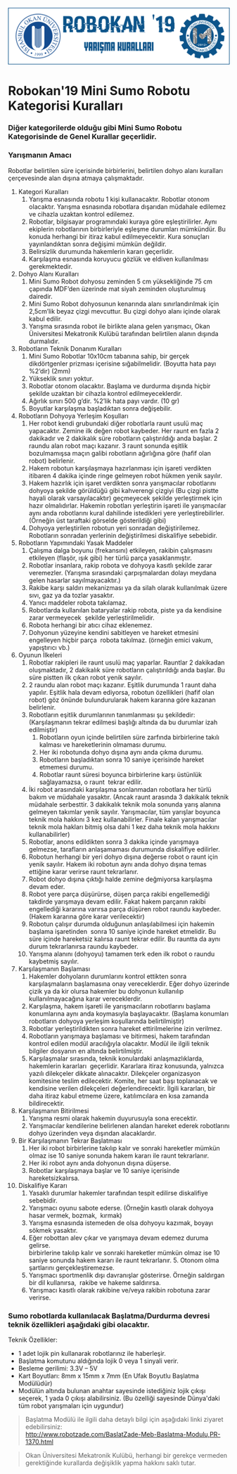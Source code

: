 ![Kurallar](img/genel.png)

# Robokan'19 Mini Sumo Robotu Kategorisi Kuralları

### Diğer kategorilerde olduğu gibi Mini Sumo Robotu Kategorisinde de Genel Kurallar geçerlidir.

### Yarışmanın Amacı
Robotlar belirtilen süre içerisinde birbirlerini, belirtilen dohyo alanı kuralları çerçevesinde alan dışına atmaya çalışmaktadır.

1. Kategori Kuralları  
	1. Yarışma esnasında robotu 1 kişi kullanacaktır. Robotlar otonom olacaktır. Yarışma esnasında robotlara dışarıdan müdahale edilemez ve cihazla uzaktan kontrol edilemez. 
	2. Robotlar, bilgisayar programındaki kuraya göre eşleştirilirler. Aynı ekiplerin robotlarının birbirleriyle eşleşme durumları mümkündür. Bu konuda herhangi bir itiraz kabul edilmeyecektir. Kura sonuçları yayınlandıktan sonra değişimi mümkün değildir. 
	3. Belirsizlik durumunda hakemlerin kararı geçerlidir. 
	4. Karşılaşma esnasında koruyucu gözlük ve eldiven kullanılması gerekmektedir. 
2. Dohyo Alanı Kuralları  
	1. Mini Sumo Robot dohyosu zeminden 5 cm yüksekliğinde 75 cm çapında MDF’den üzerinde mat siyah zeminden oluşturulmuş dairedir.  
	2. Mini Sumo Robot dohyosunun kenarında alanı sınırlandırılmak için 2,5cm’lik beyaz çizgi mevcuttur. Bu çizgi dohyo alanı içinde olarak kabul edilir. 
	3. Yarışma sırasında robot ile birlikte alana gelen yarışmacı, Okan Üniversitesi Mekatronik Kulübü tarafından belirtilen alanın dışında durmalıdır. 
3. Robotların Teknik Donanım Kuralları  
	1. Mini Sumo Robotlar 10x10cm tabanına sahip, bir gerçek dikdörtgenler prizması içerisine sığabilmelidir. (Boyutta hata payı %2’dir) (2mm)
	2. Yükseklik sınırı yoktur. 
	3. Robotlar otonom olacaktır. Başlama ve durdurma dışında hiçbir şekilde uzaktan bir cihazla kontrol edilmeyeceklerdir. 
	4. Ağırlık sınırı 500 g’dir. %2’lik hata payı vardır. (10 gr) 
	5. Boyutlar karşılaşma başladıktan sonra değişebilir. 
4. Robotların Dohyoya Yerleşim Koşulları  
	1. Her robot kendi grubundaki diğer robotlarla raunt usulü maç yapacaktır. Zemine ilk değen robot kaybeder. Her raunt en fazla 2 dakikadır ve 2 dakikalık süre robotların çalıştırıldığı anda başlar. 2 raundu alan robot maçı kazanır. 3 raunt sonunda eşitlik bozulmamışsa  maçın galibi robotların ağırlığına göre (hafif olan robot) belirlenir.  
	2. Hakem robotun karşılaşmaya hazırlanması için işareti verdikten itibaren 4 dakika içinde ringe gelmeyen robot hükmen yenik sayılır.  
	3. Hakem hazırlık için işaret verdikten sonra yarışmacılar robotlarını dohyoya şekilde görüldüğü gibi kahverengi çizgiyi (Bu çizgi pistte hayali olarak varsayılacaktır) geçmeyecek şekilde yerleştirmek için hazır olmalıdırlar. Hakemin robotları yerleştirin işareti ile yarışmacılar aynı anda robotlarını kural dahilinde istedikleri yere yerleştirebilirler.(Örneğin üst taraftaki görselde gösterildiği gibi)
	4. Dohyoya yerleştirilen robotun yeri sonradan değiştirilemez. Robotların sonradan yerlerinin değiştirilmesi diskalifiye sebebidir. 
5. Robotların Yapımındaki Yasak Maddeler  
	1. Çalışma dalga boyunu (frekansını) etkileyen, rakibin çalışmasını etkileyen (flaşör, ışık gibi) her türlü parça yasaklanmıştır. 
	2. Robotlar insanlara, rakip robota ve dohyoya kasıtlı şekilde zarar veremezler. (Yarışma sırasındaki çarpışmalardan dolayı meydana gelen hasarlar sayılmayacaktır.) 
	3. Rakibe karşı saldırı mekanizması ya da silah olarak kullanılmak üzere sıvı, gaz ya da tozlar yasaktır.   
	4. Yanıcı maddeler robota takılamaz.
	5. Robotlarda kullanılan bataryalar rakip robota, piste ya da kendisine zarar vermeyecek  şekilde yerleştirilmelidir.   
	6. Robota herhangi bir atıcı cihaz eklenemez. 
	7. Dohyonun yüzeyine kendini sabitleyen ve hareket etmesini engelleyen hiçbir parça  robota takılmaz. (örneğin emici vakum, yapıştırıcı vb.) 
6. Oyunun İlkeleri  
	1. Robotlar rakipleri ile raunt usulü maç yaparlar. Rauntlar 2 dakikadan oluşmaktadır, 2 dakikalık süre robotların çalıştırıldığı anda başlar. Bu süre pistten ilk çıkan robot yenik sayılır.   
	2. 2 raundu alan robot maçı kazanır. Eşitlik durumunda 1 raunt daha yapılır. Eşitlik hala devam ediyorsa, robotun özellikleri (hafif olan robot) göz önünde bulundurularak hakem kararına göre kazanan belirlenir.   
	3. Robotların eşitlik durumlarının tanımlanması şu şekildedir: (Karşılaşmanın tekrar edilmesi başlığı altında da bu durumlar izah edilmiştir)  
		1. Robotların oyun içinde belirtilen süre zarfında birbirlerine takılı kalması ve hareketlerinin olmaması durumu. 
		2. Her iki robotunda dohyo dışına aynı anda çıkma durumu.   
		3. Robotların başladıktan sonra 10 saniye içerisinde hareket etmemesi durumu.   
		4. Robotlar raunt süresi boyunca birbirlerine karşı üstünlük sağlayamazsa, o raunt  tekrar edilir.   
	4. İki robot arasındaki karşılaşma sonlanmadan robotlara her türlü bakım ve müdahale yasaktır. (Ancak raunt arasında 3 dakikalık teknik müdahale serbesttir. 3 dakikalık teknik mola sonunda yarış alanına gelmeyen takımlar yenik sayılır. Yarışmacılar, tüm yarışlar boyunca teknik mola hakkını 3 kez kullanabilirler. Finale kalan yarışmacılar teknik mola hakları bitmiş olsa dahi 1 kez daha teknik mola hakkını kullanabilirler)
	5. Robotlar, anons edildikten sonra 3 dakika içinde yarışmaya gelmezse, tarafların anlaşamaması durumunda diskalifiye edilirler. 
	6. Robotun herhangi bir yeri dohyo dışına değerse robot o raunt için yenik sayılır. Hakem iki robotun aynı anda dohyo dışına temas ettiğine karar verirse raunt tekrarlanır. 
	7. Robot dohyo dışına çıktığı halde zemine değmiyorsa karşılaşma devam eder. 
	8. Robot yere parça düşürürse, düşen parça rakibi engellemediği takdirde yarışmaya devam edilir. Fakat hakem parçanın rakibi engellediği kararına varırsa parça düşüren robot raundu kaybeder. 
	(Hakem kararına göre karar verilecektir) 
	9. Robotun çalışır durumda olduğunun anlaşılabilmesi için hakemin başlama işaretinden  sonra 10 saniye içinde hareket etmelidir. Bu süre içinde hareketsiz kalırsa raunt tekrar edilir. Bu rauntta da aynı durum tekrarlanırsa raundu kaybeder.   
	10. Yarışma alanını (dohyoyu) tamamen terk eden ilk robot o raundu kaybetmiş sayılır. 
7. Karşılaşmanın Başlaması  
	1. Hakemler dohyoların durumlarını kontrol ettikten sonra karşılaşmaların başlamasına onay vereceklerdir. Eğer dohyo üzerinde çizik ya da kir olursa hakemler bu dohyonun kullanılıp kullanılmayacağına karar vereceklerdir.  
	2. Karşılaşma, hakem işareti ile yarışmacıların robotlarını başlama konumlarına aynı anda koymasıyla başlayacaktır. (Başlama konumları robotların dohyoya yerleşim koşullarında belirtilmiştir) 
	3. Robotlar yerleştirildikten sonra hareket ettirilmelerine izin verilmez. 
	4. Robotların yarışmaya başlaması ve bitirmesi, hakem tarafından kontrol edilen modül aracılığıyla olacaktır. Modül ile ilgili teknik bilgiler dosyanın en altında belirtilmiştir. 
	5. Karşılaşmalar sırasında, teknik konulardaki anlaşmazlıklarda, hakemlerin kararları  geçerlidir. Kararlara itiraz konusunda, yalnızca yazılı dilekçeler dikkate alınacaktır. Dilekçeler organizasyon komitesine teslim edilecektir. Komite, her saat başı toplanacak ve kendisine verilen dilekçeleri değerlendirecektir. İlgili kararları, bir daha itiraz kabul etmeme üzere, katılımcılara en kısa zamanda bildirecektir. 
8. Karşılaşmanın Bitirilmesi  
	1. Yarışma resmi olarak hakemin duyurusuyla sona erecektir. 
	2. Yarışmacılar kendilerine belirlenen alandan hareket ederek robotlarını dohyo üzerinden veya dışından alacaklardır.   
9. Bir Karşılaşmanın Tekrar Başlatması  
	1. Her iki robot birbirlerine takılıp kalır ve sonraki hareketler mümkün olmaz ise 10 saniye sonunda hakem kararı ile raunt tekrarlanır. 
	2. Her iki robot aynı anda dohyonun dışına düşerse. 
	3. Robotlar karşılaşmaya başlar ve 10 saniye içerisinde hareketsizkalırsa.
10. Diskalifiye Kararı  
	1. Yasaklı durumlar hakemler tarafından tespit edilirse diskalifiye sebebidir.  
	2. Yarışmacı oyunu sabote ederse. (Örneğin kasıtlı olarak dohyoya hasar vermek, bozmak,  kırmak) 
	3. Yarışma esnasında istemeden de olsa dohyoyu kazımak, boyayı sökmek yasaktır. 
	4. Eğer robottan alev çıkar ve yarışmaya devam edemez duruma gelirse.  
	birbirlerine takılıp kalır ve sonraki hareketler mümkün olmaz ise 10 saniye sonunda hakem kararı ile raunt tekrarlanır. 	5. Otonom olma şartlarını gerçekleştiremezse. 
	6. Yarışmacı sportmenlik dışı davranışlar gösterirse. Örneğin saldırgan bir dil kullanırsa,  rakibe ve hakeme saldırırsa. 
	7. Yarışmacı kasıtlı olarak rakibine ve/veya rakibin robotuna zarar verirse. 

### Sumo robotlarda kullanılacak Başlatma/Durdurma devresi teknik özellikleri aşağıdaki gibi olacaktır.  
Teknik Özellikler: 

- 1 adet lojik pin kullanarak robotlarınız ile haberleşir. 
- Başlatma komutunu aldığında lojik 0 veya 1 sinyali verir. 
- Besleme gerilimi: 3.3V – 5V  
- Kart Boyutları: 8mm x 15mm x 7mm (En Ufak Boyutlu Başlatma Modülüdür) 
- Modülün altında bulunan anahtar sayesinde istediğiniz lojik çıkışı seçerek, 1 yada 0 çıkışı alabilirsiniz. (Bu özelliği sayesinde Dünya'daki tüm robot yarışmaları için uygundur) 

> Başlatma Modülü ile ilgili daha detaylı bilgi için aşağıdaki linki ziyaret edebilirsiniz:  
> http://www.robotzade.com/BaslatZade-Meb-Baslatma-Modulu,PR-1370.html 

> Okan Üniversitesi Mekatronik Kulübü, herhangi bir gerekçe vermeden gerektiğinde kurallarda değişiklik yapma hakkını saklı tutar.







